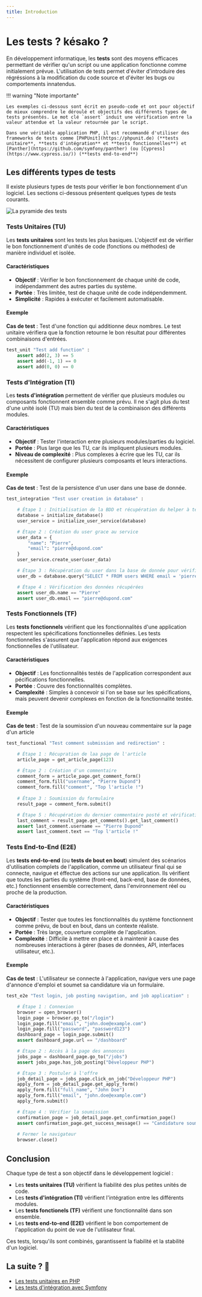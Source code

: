 ```yaml
---
title: Introduction
---
```


# Les tests ? késako ? 

En développement informatique, les **tests** sont des moyens efficaces permettant de vérifier qu'un script ou une application fonctionne comme initialement prévue. L'utilisation de tests permet d'éviter d'introduire des régréssions à la modification du code source et d'éviter les bugs ou comportements innatendus. 

!!! warning "Note importante"

    Les exemples ci-dessous sont écrit en pseudo-code et ont pour objectif de mieux comprendre le déroulé et objectifs des différents types de tests présentés. Le mot clé `assert` induit une vérification entre la valeur attendue et la valeur retournée par le script. 
    
    Dans une véritable application PHP, il est recommandé d'utiliser des frameworks de tests comme [PHPUnit](https://phpunit.de) (**tests unitaire**, **tests d'intégration** et **tests fonctionnelles**) et [Panther](https://github.com/symfony/panther) (ou [Cypress](https://www.cypress.io/)) (**tests end-to-end**)

## Les différents types de tests

Il existe plusieurs types de tests pour vérifier le bon fonctionnement d'un logiciel. Les sections ci-dessous présentent quelques types de tests courants.

![La pyramide des tests](./assets/pyramide-des-tests.jpg "La pyramide des tests")

### Tests Unitaires (TU)

Les **tests unitaires** sont les tests les plus basiques. L'objectif est de vérifier le bon fonctionnement d'unités de code (fonctions ou méthodes) de manière individuel et isolée.

#### Caractéristiques

- **Objectif** : Vérifier le bon fonctionnement de chaque unité de code, indépendamment des autres parties du système.
- **Portée** : Très limitée, test de chaque unité de code indépendemment.
- **Simplicité** : Rapides à exécuter et facilement automatisable.

#### Exemple

**Cas de test** : Test d'une fonction qui additionne deux nombres. Le test unitaire vérifiera que la fonction retourne le bon résultat pour différentes combinaisons d'entrées.

```python
test_unit "Test add function" :
    assert add(2, 3) == 5
    assert add(-1, 1) == 0
    assert add(0, 0) == 0
```

### Tests d'Intégration (TI)

Les **tests d'intégration** permettent de vérifier que plusieurs modules ou composants fonctionnent ensemble comme prévu. Il ne s'agit plus du test d'une unité isolé (TU) mais bien du test de la combinaison des différents modules.

#### Caractéristiques

- **Objectif** : Tester l'interaction entre plusieurs modules/parties du logiciel.
- **Portée** : Plus large que les TU, car ils impliquent plusieurs modules.
- **Niveau de complexité** : Plus complexes à écrire que les TU, car ils nécessitent de configurer plusieurs composants et leurs interactions.

#### Exemple

**Cas de test** : Test de la persistence d'un user dans une base de donnée.

```python
test_integration "Test user creation in database" :

    # Étape 1 : Initialisation de la BDD et récupération du helper à tester
    database = initialize_database()
    user_service = initialize_user_service(database)

    # Étape 2 : Création du user grace au service
    user_data = {
        "name": "Pierre",
        "email": "pierre@dupond.com"
    }
    user_service.create_user(user_data)

    # Étape 3 : Récupération du user dans la base de donnée pour vérifier l'insertion
    user_db = database.query("SELECT * FROM users WHERE email = 'pierre@dupond.com'")

    # Étape 4 : Vérification des données récupérées
    assert user_db.name == "Pierre"
    assert user_db.email == "pierre@dupond.com"
```

### Tests Fonctionnels (TF)

Les **tests fonctionnels** vérifient que les fonctionnalités d'une application respectent les spécifications fonctionnelles définies. Les tests fonctionnelles s'assurent que l'application répond aux exigences fonctionnelles de l'utilisateur.

#### Caractéristiques

- **Objectif** : Les fonctionnalités testés de l'application correspondent aux pécifications fonctionnelles.
- **Portée** : Couvre des fonctionnalités complètes.
- **Complexité** : Simples à concevoir si l'on se base sur les spécifications, mais peuvent devenir complexes en fonction de la fonctionnalité testée.

#### Exemple

**Cas de test** : Test de la soumission d'un nouveau commentaire sur la page d'un article

```python
test_functional "Test comment submission and redirection" :

    # Étape 1 : Récupration de laa page de l'article
    article_page = get_article_page(123) 

    # Étape 2 : Création d'un commentaire
    comment_form = article_page.get_comment_form()
    comment_form.fill("username", "Pierre Dupond")
    comment_form.fill("comment", "Top l'article !")
    
    # Étape 3 : Soumission du formulaire
    result_page = comment_form.submit()

    # Étape 5 : Récupération du dernier commentaire posté et vérifications
    last_comment = result_page.get_comments().get_last_comment()
    assert last_comment.username == "Pierre Dupond"
    assert last_comment.text == "Top l'article !"
```

### Tests End-to-End (E2E)

Les **tests end-to-end** (ou **tests de bout en bout**) simulent des scénarios d'utilisation complets de l'application, comme un utilisateur final qui se connecte, navigue et éffectue des actions sur une application. Ils vérifient que toutes les parties du système (front-end, back-end, base de données, etc.) fonctionnent ensemble correctement, dans l'environnement réel ou proche de la production.

#### Caractéristiques

- **Objectif** : Tester que toutes les fonctionnalités du système fonctionnent comme prévu, de bout en bout, dans un contexte réaliste.
- **Portée** : Très large, couverture complète de l'application.
- **Complexité** : Difficile à mettre en place et à maintenir à cause des nombreuses interactions à gérer (bases de données, API, interfaces utilisateur, etc.).

#### Exemple

**Cas de test** : L'utilisateur se connecte à l'application, navigue vers une page d'annonce d'emploi et soumet sa candidature via un formulaire.

```python
test_e2e "Test login, job posting navigation, and job application" :

    # Étape 1 : Connexion
    browser = open_browser()
    login_page = browser.go_to("/login")
    login_page.fill("email", "john.doe@example.com")
    login_page.fill("password", "password123")
    dashboard_page = login_page.submit()
    assert dashboard_page.url == "/dashboard"

    # Étape 2 : Accès à la page des annonces
    jobs_page = dashboard_page.go_to("/jobs")
    assert jobs_page.has_job_posting("Développeur PHP")

    # Étape 3 : Postuler à l'offre
    job_detail_page = jobs_page.click_on_job("Développeur PHP")
    apply_form = job_detail_page.get_apply_form()
    apply_form.fill("full_name", "John Doe")
    apply_form.fill("email", "john.doe@example.com")
    apply_form.submit()

    # Étape 4 : Vérifier la soumission
    confirmation_page = job_detail_page.get_confirmation_page()
    assert confirmation_page.get_success_message() == "Candidature soumise avec succès."
    
    # Fermer le navigateur
    browser.close()
```

## Conclusion

Chaque type de test a son objectif dans le développement logiciel :

- Les **tests unitaires (TU)** vérifient la fiabilité des plus petites unités de code.
- Les **tests d'intégration (TI)** vérifient l'intégration entre les différents modules.
- Les **tests fonctionels (TF)** vérifient une fonctionnalité dans son ensemble.
- Les **tests end-to-end (E2E)** vérifient le bon comportement de l'application du point de vue de l'utilisateur final.

Ces tests, lorsqu'ils sont combinés, garantissent la fiabilité et la stabilité d'un logiciel.


## La suite ? 🚀

- [Les tests unitaires en PHP](./01-tests-unitaire-php.md)
- [Les tests d'intégration avec Symfony](./tests-symfony/01-tests-integration-symfony.md)